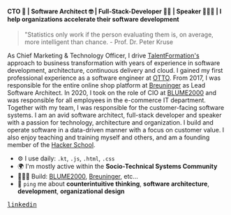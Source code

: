 #### CTO 👾 | Software Architect 🤓 | Full-Stack-Developer 🥷🏼 | Speaker 👨🏼‍🏫 | I help organizations accelerate their software development

> "Statistics only work if the person evaluating them is, on average, more intelligent than chance. - Prof. Dr. Peter Kruse

As Chief Marketing & Technology Officer, I drive [TalentFormation's](https://www.talentformation.com/) approach to business transformation with years of experience in software development, architecture, continuous delivery and cloud. I gained my first professional experience as a software engineer at [OTTO](https://www.otto.de/). From 2017, I was responsible for the entire online shop platform at [Breuninger](https://www.breuninger.com/de/) as Lead Software Architect. In 2020, I took on the role of CIO at [BLUME2000](https://www.blume2000.de/) and was responsible for all employees in the e-commerce IT department. Together with my team, I was responsible for the customer-facing software systems. I am an avid software architect, full-stack developer and speaker with a passion for technology, architecture and organization. I build and operate software in a data-driven manner with a focus on customer value. I also enjoy teaching and training myself and others, and am a founding member of the [Hacker School](https://hacker-school.de/).

- ⚙️ I use daily: `.kt`, `.js`, `.html`, `.css`
- 🌍 I'm mostly active within the **Socio-Technical Systems Community**
- 👨🏼‍💻 Build: [BLUME2000](https://www.blume2000.de/), [Breuninger](https://www.breuninger.com/de/), etc…
- 💬 `ping` me about **counterintuitive thinking**, **software architecture**, **development**, **organizational design**

<p>
  <samp>
    <!--<a href="mailto:bene@tfn.io">email</a> •-->
    <a href="https://www.linkedin.com/in/benedikt-stemmildt/">linkedin</a>
    <!--<a href="https://benedikt.stemmildt.com/">website</a>-->
  </samp>
</p>
